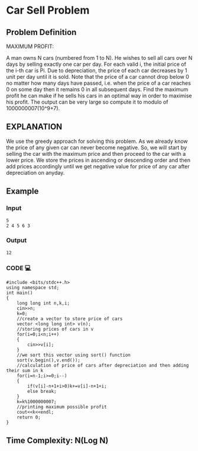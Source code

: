 # Car Sell Problem

## Problem Definition

MAXIMUM PROFIT:

A man owns N cars (numbered from 1 to N). He wishes to sell all cars over N days by selling exactly one car per day. For each valid i, the initial price of the i-th car is Pi. Due to depreciation, the price of each car decreases by 1 unit per day until it is sold. Note that the price of a car cannot drop below 0 no matter how many days have passed, i.e. when the price of a car reaches 0 on some day then it remains 0 in all subsequent days. Find the maximum profit he can make if he sells his cars in an optimal way in order to maximise his profit. The output can be very large so compute it to modulo of 1000000007(10^9+7).


## EXPLANATION
We use the greedy approach for solving this problem. 
As we already know the price of any given car can never become negative. So, we will start by selling the car with the maximum price and then proceed to the car with a lower price.
We store the prices in ascending or descending order and then add prices accordingly until we get negative value for price of any car after depreciation on anyday.


## Example

### Input
```
5
2 4 5 6 3
```
### Output
```
12
```
### CODE 💻
```
#include <bits/stdc++.h>
using namespace std;
int main()
{
	long long int n,k,i;
	cin>>n;
	k=0;
    //create a vector to store price of cars
	vector <long long int> v(n);
    //storing prices of cars in v
	for(i=0;i<n;i++)
	{
	    cin>>v[i];
	}
    //we sort this vector using sort() function
	sort(v.begin(),v.end());
	//calculation of price of cars after depreciation and then adding their sum in k
	for(i=n-1;i>=0;i--)
	{
    	if(v[i]-n+1+i>0)k+=v[i]-n+1+i;
        else break;
	}
	k=k%1000000007;
	//printing maximum possible profit
	cout<<k<<endl;
	return 0;
}
```

## Time Complexity: N(Log N)
